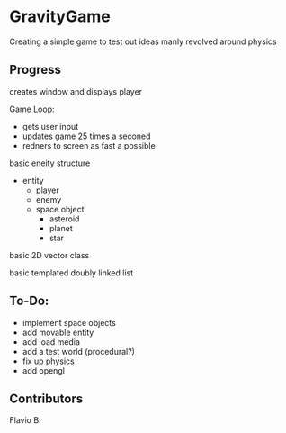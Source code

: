 # GravityGame

Creating a simple game to test out ideas manly revolved around physics

## Progress

creates window and displays player

Game Loop:
  - gets user input
  - updates game 25 times a seconed
  - redners to screen as fast a possible

basic eneity structure
  - entity
    - player
    - enemy
    - space object
      - asteroid
      - planet
      - star

basic 2D vector class

basic templated doubly linked list

## To-Do:
  - implement space objects
  - add movable entity 
  - add load media
  - add a test world (procedural?)
  - fix up physics 
  - add opengl 

## Contributors

Flavio B.
